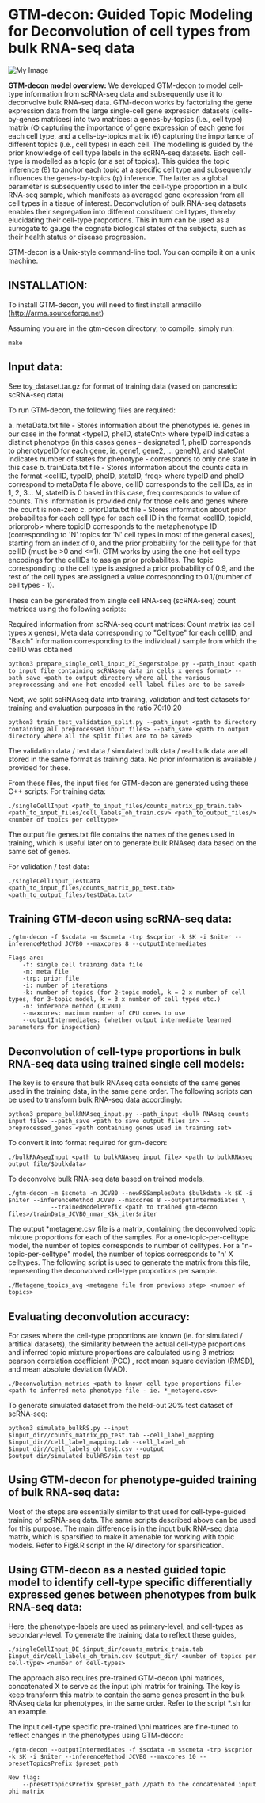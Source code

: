 # GTM-decon: Guided Topic Modeling for Deconvolution of cell types from bulk RNA-seq data

![My Image](main_fig.png)

**GTM-decon model overview:** 
We developed GTM-decon to model cell-type information from scRNA-seq data and subsequently use it to deconvolve bulk RNA-seq data. GTM-decon works by factorizing the gene expression data from the large single-cell gene expression datasets (cells-by-genes matrices) into two matrices: a genes-by-topics (i.e., cell type) matrix (&Phi; capturing the importance of gene expression of each gene for each cell type, and a cells-by-topics matrix (θ) capturing the importance of different topics (i.e., cell types) in each cell. The modelling is guided by the prior knowledge of cell type labels in the scRNA-seq datasets. Each cell-type is modelled as a topic (or a set of topics). This guides the topic inference (θ) to anchor each topic at a specific cell type and subsequently influences the genes-by-topics (&phi;) inference. The latter as a global parameter is subsequently used to infer the cell-type proportion in a bulk RNA-seq sample, which manifests as averaged gene expression from all cell types in a tissue of interest. Deconvolution of bulk RNA-seq datasets enables their segregation into different constituent cell types, thereby elucidating their cell-type proportions. This in turn can be used as a surrogate to gauge the cognate biological states of the subjects, such as their health status or disease progression.

GTM-decon is a Unix-style command-line tool. You can compile it on a unix machine.

## INSTALLATION:

To install GTM-decon, you will need to first install armadillo (http://arma.sourceforge.net)

Assuming you are in the gtm-decon directory, to compile, simply run:
```
make
```

## Input data:
See toy_dataset.tar.gz for format of training data (vased on pancreatic scRNA-seq data)

To run GTM-decon, the following files are required:

a. metaData.txt file - Stores information about the phenotypes ie. genes in our case in the format <typeID, pheID, stateCnt> where typeID indicates a distinct phenotype (in this cases genes - designated 1, pheID corresponds to phenotypeID for each gene, ie. gene1, gene2, ... geneN), and stateCnt indicates number of states for phenotype - corresponds to only one state in this case 
b. trainData.txt file - Stores information about the counts data in the format <cellID, typeID, pheID, stateID, freq> where typeID and pheID correspond to metaData file above, cellID corresponds to the cell IDs, as in 1, 2, 3... M, stateID is 0 based in this case, freq corresponds to value of counts. This information is provided only for those cells and genes where the count is non-zero
c. priorData.txt file - Stores information about prior probabilites for each cell type for each cell ID in the format <cellID, topicId, priorprob> where topicID corresponds to the metaphenotype ID (corresponding to 'N' topics for 'N' cell types in most of the general cases), starting from an index of 0, and the prior probability for the cell type for that cellID (must be >0 and <=1). GTM works by using the one-hot cell type encodings for the cellIDs to assign prior probabilites. The topic corresponding to the cell type is assigned a prior probability of 0.9, and the rest of the cell types are assigned a value corresponding to 0.1/(number of cell types - 1).

These can be generated from single cell RNA-seq (scRNA-seq) count matrices using the following scripts:

Required information from scRNA-seq count matrices:
    Count matrix (as cell types x genes),
    Meta data corresponding to "Celltype" for each cellID, and "Batch" information corresponding to the individual / sample from which the cellID was obtained
```
python3 prepare_single_cell_input_PI_Segerstolpe.py --path_input <path to input file containing scRNAseq data in cells x genes format> --path_save <path to output directory where all the various preprocessing and one-hot encoded cell label files are to be saved>
```
Next, we split scRNAseq data into training, validation and test datasets for training and evaluation purposes in the ratio 70:10:20
```
python3 train_test_validation_split.py --path_input <path to directory containing all preprocessed input files> --path_save <path to output directory where all the split files are to be saved>
```
The validation data / test data / simulated bulk data / real bulk data are all stored in the same format as training data. No prior information is available / provided for these.

From these files, the input files for GTM-decon are generated using these C++ scripts:
For training data:
```
./singleCellInput <path_to_input_files/counts_matrix_pp_train.tab> <path_to_input_files/cell_labels_oh_train.csv> <path_to_output_files/> <number of topics per celltype>
``` 
The output file genes.txt file contains the names of the genes used in training, which is useful later on to generate bulk RNAseq data based on the same set of genes.

For validation / test data:
```
./singleCellInput_TestData <path_to_input_files/counts_matrix_pp_test.tab> <path_to_output_files/testData.txt>
```

## Training GTM-decon using scRNA-seq data:
```
./gtm-decon -f $scdata -m $scmeta -trp $scprior -k $K -i $niter --inferenceMethod JCVB0 --maxcores 8 --outputIntermediates

Flags are:
	-f: single cell training data file
	-m: meta file
	-trp: prior file
	-i: number of iterations
	-k: number of topics (for 2-topic model, k = 2 x number of cell types, for 3-topic model, k = 3 x number of cell types etc.)
	-n: inference method (JCVB0)
	--maxcores: maximum number of CPU cores to use
	--outputIntermediates: (whether output intermediate learned parameters for inspection)
```	

## Deconvolution of cell-type proportions in bulk RNA-seq data using trained single cell models:
The key is to ensure that bulk RNAseq data oonsists of the same genes used in the training data, in the same gene order. The following scripts can be used to transform bulk RNA-seq data accordingly:
```
python3 prepare_bulkRNAseq_input.py --path_input <bulk RNAseq counts input file> --path_save <path to save output files in> --preprocessed_genes <path containing genes used in training set>
```
To convert it into format required for gtm-decon:
```
./bulkRNAseqInput <path to bulkRNAseq input file> <path to bulkRNAseq output file/$bulkdata>
```
To deconvolve bulk RNA-seq data based on trained models,
```
./gtm-decon -m $scmeta -n JCVB0 --newRSSamplesData $bulkdata -k $K -i $niter --inferenceMethod JCVB0 --maxcores 8 --outputIntermediates \
            --trainedModelPrefix <path to trained gtm-decon files>/trainData_JCVB0_nmar_K$k_iter$niter
```
The output *metagene.csv file is a <sample X topics> matrix, containing the deconvolved topic mixture proportions for each of the samples. For a one-topic-per-celltype model, the number of topics corresponds to number of celltypes. For a "n-topic-per-celltype" model, the number of topics corresponds to 'n' X celltypes. The following script is used to generate the <sample X celltype> matrix from this file, representing the deconvolved cell-type proportions per sample.
```
./Metagene_topics_avg <metagene file from previous step> <number of topics> 
```

## Evaluating deconvolution accuracy:
	
For cases where the cell-type proportions are known (ie. for simulated / artifical datasets), the similarity between the actual cell-type proportions and inferred topic mixture proportions are calculated using 3 metrics: pearson correlation coefficient (PCC) , root mean square deviation (RMSD), and mean absolute deviation (MAD).
```		
./Deconvolution_metrics <path to known cell type proportions file>  <path to inferred meta phenotype file - ie. *_metagene.csv> 
```
To generate simulated dataset from the held-out 20% test dataset of scRNA-seq:
```
python3 simulate_bulkRS.py --input $input_dir//counts_matrix_pp_test.tab --cell_label_mapping $input_dir//cell_label_mapping.tab --cell_label_oh $input_dir//cell_labels_oh_test.csv --output $output_dir/simulated_bulkRS/sim_test_pp
```

## Using GTM-decon for phenotype-guided training of bulk RNA-seq data:
Most of the steps are essentially similar to that used for cell-type-guided training of scRNA-seq data. The same scripts described above can be used for this purpose. The main difference is in the input bulk RNA-seq data matrix, which is sparsified to make it amenable for working with topic models. Refer to Fig8.R script in the R/ directory for sparsification.
	
## Using GTM-decon as a nested guided topic model to identify cell-type specific differentially expressed genes between phenotypes from bulk RNA-seq data:
Here, the phenotype-labels are used as primary-level, and cell-types as secondary-level. To generate the training data to reflect these guides,
```
./singleCellInput_DE $input_dir/counts_matrix_train.tab $input_dir/cell_labels_oh_train.csv $output_dir/ <number of topics per cell-type> <number of cell-types>
```
The approach also requires pre-trained GTM-decon \phi matrices, concatenated X <number of phenotypes> to serve as the input \phi matrix for training. The key is keep transform this matrix to contain the same genes present in the bulk RNAseq data for phenotypes, in the same order. Refer to the script *.sh for an example.

The input cell-type specific pre-trained \phi matrices are fine-tuned to reflect changes in the phenotypes using GTM-decon:
```
./gtm-decon --outputIntermediates -f $scdata -m $scmeta -trp $scprior -k $K -i $niter --inferenceMethod JCVB0 --maxcores 10 --presetTopicsPrefix $preset_path

New flag:
	--presetTopicsPrefix $preset_path //path to the concatenated input phi matrix
```




